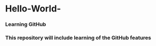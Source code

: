 # Hello-World-
### Learning GitHub
### This repository will include learning of the GitHub features
